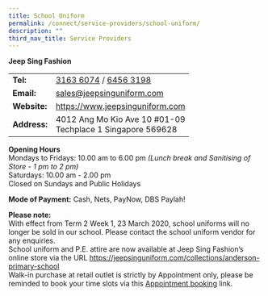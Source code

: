 ```yaml
---
title: School Uniform
permalink: /connect/service-providers/school-uniform/
description: ""
third_nav_title: Service Providers
---
```

<p><strong>Jeep Sing Fashion</strong></p>
<table>
<tbody>
<tr>
<td width="60px">
<div><strong>Tel:</strong></div>
</td>
<td>
<div><a href="tel:3163 6074" target="">3163 6074</a>&nbsp;/&nbsp;<a href="tel:6456 3198" target="">6456 3198</a></div>
</td>
</tr>
<tr>
<td>
<div><strong>Email:</strong></div>
</td>
<td>
<div><a href="mailto:sales@jeepsinguniform.com" target="">sales@jeepsinguniform.com</a></div>
</td>
</tr>
<tr>
<td>
<div><strong>Website:</strong></div>
</td>
<td>
<div><a href="https://www.jeepsinguniform.com/" target="blank">https://www.jeepsinguniform.com</a></div>
</td>
</tr>
<tr>
<td>
<div><strong>Address:</strong></div>
</td>
<td>
<div>4012 Ang Mo Kio Ave 10 #01-09</div>
<div>Techplace 1 Singapore 569628</div>
</td>
</tr>
</tbody>
</table>
<p><strong>Opening Hours<br /></strong>Mondays to Fridays: 10.00 am to 6.00 pm&nbsp;<em>(Lunch break and Sanitising of Store - 1 pm to 2 pm)<br /></em>Saturdays: 10.00 am - 2.00 pm<br />Closed on Sundays and Public Holidays</p>
<p><strong>Mode of Payment:</strong>&nbsp;Cash, Nets, PayNow, DBS Paylah!</p>
<p><strong>Please note:<br /></strong>With effect from Term 2 Week 1, 23 March 2020, school uniforms will no longer be sold in our school. Please contact the school uniform vendor for any enquiries.<br />School uniform and P.E. attire are now available at Jeep Sing Fashion&rsquo;s online store via the URL&nbsp;<a href="https://jeepsinguniform.com/collections/anderson-primary-school" target="_blank" rel="noopener">https://jeepsinguniform.com/collections/anderson-primary-school</a><br />Walk-in purchase at retail outlet is strictly by Appointment only, please be reminded to book your time slots via this&nbsp;<a href="https://jeepsinguniform.com/pages/appointment-booking" target="_blank" rel="noopener">Appointment booking</a>&nbsp;link.</p>